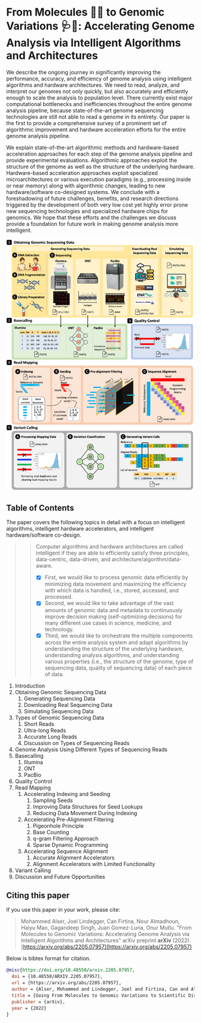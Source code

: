 # From Molecules :dna::test_tube: to Genomic Variations :stethoscope::pill:: Accelerating Genome Analysis via Intelligent Algorithms and Architectures

We describe the ongoing journey in significantly improving the performance, accuracy, and efficiency of genome analysis using intelligent algorithms and hardware architectures. We need to read, analyze, and interpret our genomes not only quickly, but also accurately and efficiently enough to scale the analysis to population level. There currently exist major computational bottlenecks and inefficiencies throughout the entire genome analysis pipeline, because state-of-the-art genome sequencing technologies are still not able to read a genome in its entirety. Our paper is the first to provide a comprehensive survey of a prominent set of algorithmic improvement and hardware acceleration efforts for the entire genome analysis pipeline.

We explain state-of-the-art algorithmic methods and hardware-based acceleration approaches for each step of the genome analysis pipeline and provide experimental evaluations. Algorithmic approaches exploit the structure of the genome as well as the structure of the underlying hardware. Hardware-based acceleration approaches exploit specialized microarchitectures or various execution paradigms (e.g., processing inside or near memory) along with algorithmic changes, leading to new hardware/software co-designed systems. We conclude with a foreshadowing of future challenges, benefits, and research directions triggered by the development of both very low cost yet highly error prone new sequencing technologies and specialized hardware chips for genomics. We hope that these efforts and the challenges we discuss provide a foundation for future work in making genome analysis more intelligent. 


![alt text](https://github.com/CMU-SAFARI/Molecules2Variations/blob/main/Figures/Molecules2GenomicVariations.png?raw=true)

## Table of Contents
The paper covers the following topics in detail with a focus on intelligent algorithms, intelligent hardware accelerators, and intelligent hardware/software co-design.

>> Computer algorithms and hardware architectures are called intelligent if they are able to efficiently satisfy three principles, 
data-centric, data-driven, and architecture/algorithm/data-aware.
>> - [x] First, we would like to process genomic data efficiently by minimizing data movement and maximizing the efficiency with which data is handled, i.e., stored, accessed, and processed. 
>> - [x] Second, we would like to take advantage of the vast amounts of genomic data and metadata to continuously improve decision making (self-optimizing decisions) for many different use cases in science, medicine, and technology. 
>> - [x] Third, we would like to orchestrate the multiple components across the entire analysis system and adapt algorithms by understanding the structure of the underlying hardware, understanding analysis algorithms, and understanding various properties (i.e., the structure of the genome, type of sequencing data, quality of sequencing data) of each piece of data.


1. Introduction
2. Obtaining Genomic Sequencing Data
    1. Generating Sequencing Data
    2. Downloading Real Sequencing Data
    3. Simulating Sequencing Data
3. Types of Genomic Sequencing Data
    1. Short Reads
    2. Ultra-long Reads
    3. Accurate Long Reads
    4. Discussion on Types of Sequencing Reads
4. Genome Analysis Using Different Types of Sequencing Reads
5. Basecalling
    1. Illumina
    2. ONT
    3. PacBio
6. Quality Control
7. Read Mapping
    1. Accelerating Indexing and Seeding
        1. Sampling Seeds
        2. Improving Data Structures for Seed Lookups
        3. Reducing Data Movement During Indexing
    2. Accelerating Pre-Alignment Filtering
        1. Pigeonhole Principle
        2. Base Counting
        3. q-gram Filtering Approach
        4. Sparse Dynamic Programming
    3. Accelerating Sequence Alignment
        1. Accurate Alignment Accelerators
        2. Alignment Accelerators with Limited Functionality
8. Variant Calling
9. Discussion and Future Opportunities


## Citing this paper

If you use this paper in your work, please cite:

> Mohammed Alser, Joel Lindegger, Can Firtina, Nour Almadhoun, Haiyu Mao, Gagandeep Singh, Juan Gomez-Luna, Onur Mutlu. 
> "From Molecules to Genomic Variations: Accelerating Genome Analysis via Intelligent Algorithms and Architectures"
> arXiv preprint **arXiv** (2022). [https://arxiv.org/abs/2205.07957](https://arxiv.org/abs/2205.07957)

Below is bibtex format for citation.

```bibtex
@misc{https://doi.org/10.48550/arxiv.2205.07957,
  doi = {10.48550/ARXIV.2205.07957},
  url = {https://arxiv.org/abs/2205.07957},
  author = {Alser, Mohammed and Lindegger, Joel and Firtina, Can and Almadhoun, Nour and Mao, Haiyu and Singh, Gagandeep and Gomez-Luna, Juan and Mutlu, Onur},
  title = {Going From Molecules to Genomic Variations to Scientific Discovery: Intelligent Algorithms and Architectures for Intelligent Genome Analysis},
  publisher = {arXiv},
  year = {2022}
}
```
